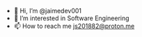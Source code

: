 - 👋 Hi, I’m @jaimedev001
- 👀 I’m interested in Software Engineering 
- 📫 How to reach me js201882@proton.me

